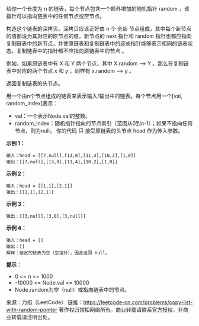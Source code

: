 给你一个长度为 n 的链表，每个节点包含一个额外增加的随机指针 random ，该指针可以指向链表中的任何节点或空节点。

构造这个链表的深拷贝。深拷贝应该正好由 n 个 全新 节点组成，其中每个新节点的值都设为其对应的原节点的值。新节点的 next 指针和 random 指针也都应指向复制链表中的新节点，并使原链表和复制链表中的这些指针能够表示相同的链表状态。复制链表中的指针都不应指向原链表中的节点 。

例如，如果原链表中有 X 和 Y 两个节点，其中 X.random --> Y 。那么在复制链表中对应的两个节点 x 和 y ，同样有 x.random --> y 。

返回复制链表的头节点。

用一个由n个节点组成的链表来表示输入/输出中的链表。每个节点用一个[val, random_index]表示：

* val：一个表示Node.val的整数。
* random_index：随机指针指向的节点索引（范围从0到n-1）；如果不指向任何节点，则为null。
你的代码 只 接受原链表的头节点 head 作为传入参数。



**示例 1：**


```
输入：head = [[7,null],[13,0],[11,4],[10,2],[1,0]]
输出：[[7,null],[13,0],[11,4],[10,2],[1,0]]
```
**示例 2：**


```
输入：head = [[1,1],[2,1]]
输出：[[1,1],[2,1]]
```
**示例 3：**


```ead = [[3,null],[3,0],[3,null]]
输出：[[3,null],[3,0],[3,null]]
```
**示例 4：**
```
输入：head = []
输出：[]
解释：给定的链表为空（空指针），因此返回 null。
```

**提示：**

* 0 <= n <= 1000
* -10000 <= Node.val <= 10000
* Node.random为空（null）或指向链表中的节点。

来源：力扣（LeetCode）
链接：https://leetcode-cn.com/problems/copy-list-with-random-pointer
著作权归领扣网络所有。商业转载请联系官方授权，非商业转载请注明出处。